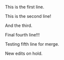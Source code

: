 This is the first line.

This is the second line!

And the third.

Final fourth line!!!

Testing fifth line for merge.

New edits on hold.